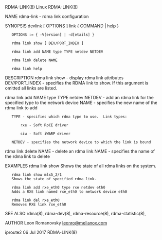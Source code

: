 RDMA-LINK(8)								     Linux								  RDMA-LINK(8)

NAME
       rdma-link - rdma link configuration

SYNOPSIS
       devlink [ OPTIONS ] link	 { COMMAND | help }

       OPTIONS := { -V[ersion] | -d[etails] }

       rdma link show [ DEV/PORT_INDEX ]

       rdma link add NAME type TYPE netdev NETDEV

       rdma link delete NAME

       rdma link help

DESCRIPTION
   rdma link show - display rdma link attributes
       DEV/PORT_INDEX - specifies the RDMA link to show.  If this argument is omitted all links are listed.

   rdma link add NAME type TYPE netdev NETDEV - add an rdma link for the specified type to the network device
       NAME - specifies the new name of the rdma link to add

       TYPE - specifies which rdma type to use.	 Link types:

	       rxe - Soft RoCE driver

	       siw - Soft iWARP driver

       NETDEV - specifies the network device to which the link is bound

   rdma link delete NAME - delete an rdma link
       NAME - specifies the name of the rdma link to delete

EXAMPLES
       rdma link show
	   Shows the state of all rdma links on the system.

       rdma link show mlx5_2/1
	   Shows the state of specified rdma link.

       rdma link add rxe_eth0 type rxe netdev eth0
	   Adds a RXE link named rxe_eth0 to network device eth0

       rdma link del rxe_eth0
	   Removes RXE link rxe_eth0

SEE ALSO
       rdma(8), rdma-dev(8), rdma-resource(8), rdma-statistic(8),

AUTHOR
       Leon Romanovsky <leonro@mellanox.com>

iproute2								  06 Jul 2017								  RDMA-LINK(8)
